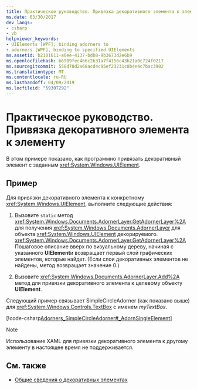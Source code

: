 ```yaml
---
title: Практическое руководство. Привязка декоративного элемента к элементу
ms.date: 03/30/2017
dev_langs:
- csharp
- vb
helpviewer_keywords:
- UIElements [WPF], binding adorners to
- adorners [WPF], binding to specified UIElements
ms.assetid: b2101611-a0ee-4137-bdb8-9b3673d2e6b9
ms.openlocfilehash: b6909fec466c2b31a7f4156c43b21a0c724f0217
ms.sourcegitcommit: 558d78d2a68acd4c95ef23231c8b4e4c7bac3902
ms.translationtype: MT
ms.contentlocale: ru-RU
ms.lasthandoff: 04/09/2019
ms.locfileid: "59307292"
---
```

# <a name="how-to-bind-an-adorner-to-an-element"></a>Практическое руководство. Привязка декоративного элемента к элементу
В этом примере показано, как программно привязать декоративный элемент с заданным <xref:System.Windows.UIElement>.  
  
## <a name="example"></a>Пример  
 Для привязки декоративного элемента к конкретному <xref:System.Windows.UIElement>, выполните следующие действия:  
  
1. Вызовите `static` метод <xref:System.Windows.Documents.AdornerLayer.GetAdornerLayer%2A> для получения <xref:System.Windows.Documents.AdornerLayer> для объекта <xref:System.Windows.UIElement> декорируемого. <xref:System.Windows.Documents.AdornerLayer.GetAdornerLayer%2A> Пошаговое описание вверх по визуальному дереву, начиная с указанного **UIElement**и возвращает первый слой графических элементов, которые найдет. (Если слои декоративных элементов не найдены, метод возвращает значение 0.)  
  
2. Вызовите <xref:System.Windows.Documents.AdornerLayer.Add%2A> метод для привязки декоративного элемента к целевому объекту **UIElement**.  
  
 Следующий пример связывает SimpleCircleAdorner (как показано выше) для <xref:System.Windows.Controls.TextBox> с именем *myTextBox*.  
  
 [!code-csharp[Adorners_SimpleCircleAdorner#_AdornSingleElement](~/samples/snippets/csharp/VS_Snippets_Wpf/Adorners_SimpleCircleAdorner/CSharp/Window1.xaml.cs#_adornsingleelement)]
   
  
> [!NOTE]
>  Использование XAML для привязки декоративного элемента к другому элементу в настоящее время не поддерживается.  
  
## <a name="see-also"></a>См. также

- [Общие сведения о декоративных элементах](adorners-overview.md)
